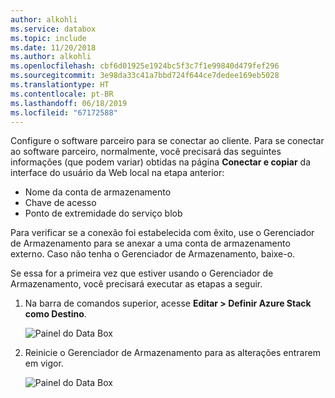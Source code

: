 ```yaml
---
author: alkohli
ms.service: databox
ms.topic: include
ms.date: 11/20/2018
ms.author: alkohli
ms.openlocfilehash: cbf6d01925e1924bc5f3c7f1e99840d479fef296
ms.sourcegitcommit: 3e98da33c41a7bbd724f644ce7dedee169eb5028
ms.translationtype: HT
ms.contentlocale: pt-BR
ms.lasthandoff: 06/18/2019
ms.locfileid: "67172588"
---
```

Configure o software parceiro para se conectar ao cliente. Para se conectar ao software parceiro, normalmente, você precisará das seguintes informações (que podem variar) obtidas na página **Conectar e copiar** da interface do usuário da Web local na etapa anterior:

- Nome da conta de armazenamento
- Chave de acesso
- Ponto de extremidade do serviço blob
 
Para verificar se a conexão foi estabelecida com êxito, use o Gerenciador de Armazenamento para se anexar a uma conta de armazenamento externo. Caso não tenha o Gerenciador de Armazenamento, baixe-o.

Se essa for a primeira vez que estiver usando o Gerenciador de Armazenamento, você precisará executar as etapas a seguir.

1. Na barra de comandos superior, acesse **Editar > Definir Azure Stack como Destino**.

    ![Painel do Data Box](media/data-box-configure-partner-software/data-box-connect-via-rest-6.png)

2. Reinicie o Gerenciador de Armazenamento para as alterações entrarem em vigor.

    ![Painel do Data Box](media/data-box-configure-partner-software/data-box-connect-via-rest-7.png)